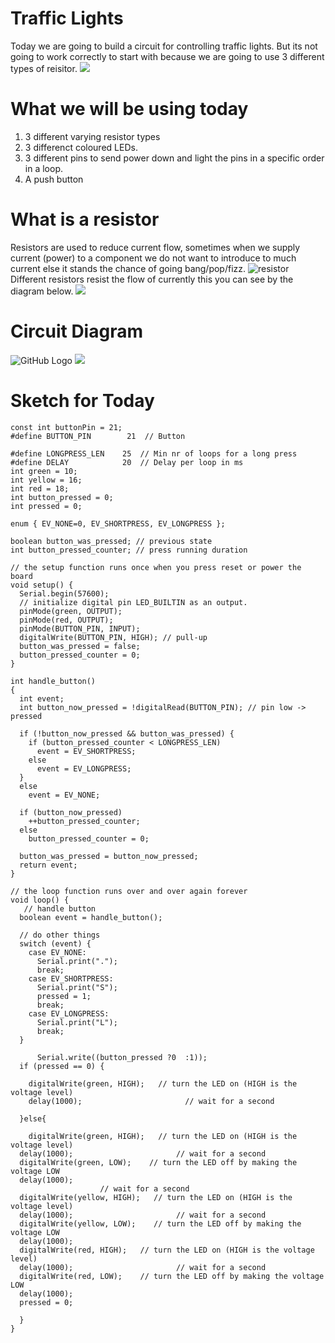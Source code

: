 # Traffic Lights
Today we are going to build a circuit for controlling traffic lights. But its not going to work correctly to start with because we are going to use 3 different types of reisitor.
<img src="http://beno.org.uk/trafficlight/o9.JPG" />


# What we will be using today
1. 3 different varying resistor types
2. 3 differenct coloured LEDs.
3. 3 different pins to send power down and light the pins in a specific order in a loop.
4. A push button

# What is a resistor
Resistors are used to reduce current flow, sometimes when we supply current (power) to a component we do not want to introduce to much current else it stands the chance of going bang/pop/fizz.
<img src="https://openclipart.org/download/276048/resistor.svg" alt="resistor" />
Different resistors resist the flow of currently this you can see by the diagram below.
<img src="https://www.digikey.com/-/media/Images/Marketing/Resources/Calculators/resistor-color-chart.jpg?la=en-US&ts=72364a89-2139-476a-8a54-8d78dacd29ff" />

# Circuit Diagram
![GitHub Logo](/CodeClubArduino/lesson2/traffic-light.png)
<img src='https://github.com/punkplod23' />

# Sketch for Today 
```
const int buttonPin = 21; 
#define BUTTON_PIN        21  // Button

#define LONGPRESS_LEN    25  // Min nr of loops for a long press
#define DELAY            20  // Delay per loop in ms
int green = 10;
int yellow = 16;
int red = 18;
int button_pressed = 0;
int pressed = 0;

enum { EV_NONE=0, EV_SHORTPRESS, EV_LONGPRESS };

boolean button_was_pressed; // previous state
int button_pressed_counter; // press running duration

// the setup function runs once when you press reset or power the board
void setup() {
  Serial.begin(57600);
  // initialize digital pin LED_BUILTIN as an output.
  pinMode(green, OUTPUT);
  pinMode(red, OUTPUT);  
  pinMode(BUTTON_PIN, INPUT);
  digitalWrite(BUTTON_PIN, HIGH); // pull-up
  button_was_pressed = false;
  button_pressed_counter = 0;
}

int handle_button()
{
  int event;
  int button_now_pressed = !digitalRead(BUTTON_PIN); // pin low -> pressed

  if (!button_now_pressed && button_was_pressed) {
    if (button_pressed_counter < LONGPRESS_LEN)
      event = EV_SHORTPRESS;
    else
      event = EV_LONGPRESS;
  }
  else
    event = EV_NONE;

  if (button_now_pressed)
    ++button_pressed_counter;
  else
    button_pressed_counter = 0;

  button_was_pressed = button_now_pressed;
  return event;
}

// the loop function runs over and over again forever
void loop() {
   // handle button
  boolean event = handle_button();

  // do other things
  switch (event) {
    case EV_NONE:
      Serial.print(".");
      break;
    case EV_SHORTPRESS:
      Serial.print("S");
      pressed = 1;
      break;
    case EV_LONGPRESS:
      Serial.print("L");
      break;
  }

      Serial.write((button_pressed ?0  :1));
  if (pressed == 0) {
    
    digitalWrite(green, HIGH);   // turn the LED on (HIGH is the voltage level)
    delay(1000);                       // wait for a second
   
  }else{
    
    digitalWrite(green, HIGH);   // turn the LED on (HIGH is the voltage level)
  delay(1000);                       // wait for a second
  digitalWrite(green, LOW);    // turn the LED off by making the voltage LOW
  delay(1000);   
                    // wait for a second
  digitalWrite(yellow, HIGH);   // turn the LED on (HIGH is the voltage level)
  delay(1000);                       // wait for a second
  digitalWrite(yellow, LOW);    // turn the LED off by making the voltage LOW
  delay(1000);  
  digitalWrite(red, HIGH);   // turn the LED on (HIGH is the voltage level)
  delay(1000);                       // wait for a second
  digitalWrite(red, LOW);    // turn the LED off by making the voltage LOW
  delay(1000);  
  pressed = 0;
  
  } 
}
```
